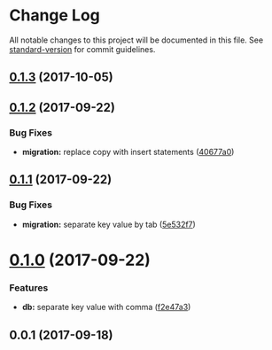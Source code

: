 # Change Log

All notable changes to this project will be documented in this file. See [standard-version](https://github.com/conventional-changelog/standard-version) for commit guidelines.

<a name="0.1.3"></a>
## [0.1.3](https://github.com/orthodoc/jdbapi/compare/v0.1.2...v0.1.3) (2017-10-05)



<a name="0.1.2"></a>
## [0.1.2](https://github.com/orthodoc/jdbapi/compare/v0.1.1...v0.1.2) (2017-09-22)


### Bug Fixes

* **migration:** replace copy with insert statements ([40677a0](https://github.com/orthodoc/jdbapi/commit/40677a0))



<a name="0.1.1"></a>
## [0.1.1](https://github.com/orthodoc/jdbapi/compare/v0.1.0...v0.1.1) (2017-09-22)


### Bug Fixes

* **migration:** separate key value by tab ([5e532f7](https://github.com/orthodoc/jdbapi/commit/5e532f7))



<a name="0.1.0"></a>
# [0.1.0](https://github.com/orthodoc/jdbapi/compare/v0.0.3...v0.1.0) (2017-09-22)


### Features

* **db:** separate key value with comma ([f2e47a3](https://github.com/orthodoc/jdbapi/commit/f2e47a3))



<a name="0.0.1"></a>
## 0.0.1 (2017-09-18)
